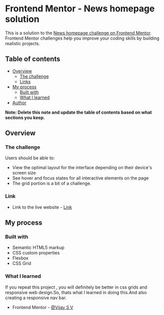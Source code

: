 # Frontend Mentor - News homepage solution

This is a solution to the [News homepage challenge on Frontend Mentor](https://www.frontendmentor.io/challenges/news-homepage-H6SWTa1MFl). Frontend Mentor challenges help you improve your coding skills by building realistic projects.

## Table of contents

- [Overview](#overview)
  - [The challenge](#the-challenge)
  - [Links](#links)
- [My process](#my-process)
  - [Built with](#built-with)
  - [What I learned](#what-i-learned)
- [Author](#author)

**Note: Delete this note and update the table of contents based on what sections you keep.**

## Overview

### The challenge

Users should be able to:

- View the optimal layout for the interface depending on their device's screen size
- See hover and focus states for all interactive elements on the page
- The grid portion is a bit of a challenge.

### Link

- Link to the live website - [Link](https://)

## My process

### Built with

- Semantic HTML5 markup
- CSS custom properties
- Flexbox
- CSS Grid

### What I learned

If you repeat this project , you will definitely be better in css grids and responsive web design.So, thats what I learned in doing this.And also creating a responsive nav bar.

- Frontend Mentor - [@Vijay S V](https://www.frontendmentor.io/profile/vijay13899)
